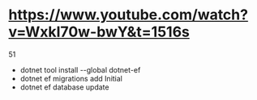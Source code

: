 # https://www.youtube.com/watch?v=WxkI70w-bwY&t=1516s
51
- dotnet tool install --global dotnet-ef
- dotnet ef migrations add Initial
- dotnet ef database update
